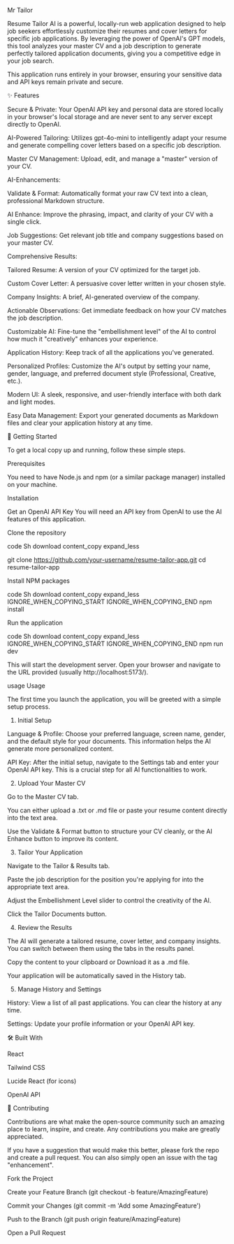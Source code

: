 Mr Tailor

Resume Tailor AI is a powerful, locally-run web application designed to help job seekers effortlessly customize their resumes and cover letters for specific job applications. By leveraging the power of OpenAI's GPT models, this tool analyzes your master CV and a job description to generate perfectly tailored application documents, giving you a competitive edge in your job search.

This application runs entirely in your browser, ensuring your sensitive data and API keys remain private and secure.

✨ Features

Secure & Private: Your OpenAI API key and personal data are stored locally in your browser's local storage and are never sent to any server except directly to OpenAI.

AI-Powered Tailoring: Utilizes gpt-4o-mini to intelligently adapt your resume and generate compelling cover letters based on a specific job description.

Master CV Management: Upload, edit, and manage a "master" version of your CV.

AI-Enhancements:

Validate & Format: Automatically format your raw CV text into a clean, professional Markdown structure.

AI Enhance: Improve the phrasing, impact, and clarity of your CV with a single click.

Job Suggestions: Get relevant job title and company suggestions based on your master CV.

Comprehensive Results:

Tailored Resume: A version of your CV optimized for the target job.

Custom Cover Letter: A persuasive cover letter written in your chosen style.

Company Insights: A brief, AI-generated overview of the company.

Actionable Observations: Get immediate feedback on how your CV matches the job description.

Customizable AI: Fine-tune the "embellishment level" of the AI to control how much it "creatively" enhances your experience.

Application History: Keep track of all the applications you've generated.

Personalized Profiles: Customize the AI's output by setting your name, gender, language, and preferred document style (Professional, Creative, etc.).

Modern UI: A sleek, responsive, and user-friendly interface with both dark and light modes.

Easy Data Management: Export your generated documents as Markdown files and clear your application history at any time.

🚀 Getting Started

To get a local copy up and running, follow these simple steps.

Prerequisites

You need to have Node.js and npm (or a similar package manager) installed on your machine.

Installation

Get an OpenAI API Key
You will need an API key from OpenAI to use the AI features of this application.

Clone the repository

code
Sh
download
content_copy
expand_less

git clone https://github.com/your-username/resume-tailor-app.git
cd resume-tailor-app

Install NPM packages

code
Sh
download
content_copy
expand_less
IGNORE_WHEN_COPYING_START
IGNORE_WHEN_COPYING_END
npm install

Run the application

code
Sh
download
content_copy
expand_less
IGNORE_WHEN_COPYING_START
IGNORE_WHEN_COPYING_END
npm run dev

This will start the development server. Open your browser and navigate to the URL provided (usually http://localhost:5173/).

usage Usage

The first time you launch the application, you will be greeted with a simple setup process.

1. Initial Setup

Language & Profile: Choose your preferred language, screen name, gender, and the default style for your documents. This information helps the AI generate more personalized content.

API Key: After the initial setup, navigate to the Settings tab and enter your OpenAI API key. This is a crucial step for all AI functionalities to work.

2. Upload Your Master CV

Go to the Master CV tab.

You can either upload a .txt or .md file or paste your resume content directly into the text area.

Use the Validate & Format button to structure your CV cleanly, or the AI Enhance button to improve its content.

3. Tailor Your Application

Navigate to the Tailor & Results tab.

Paste the job description for the position you're applying for into the appropriate text area.

Adjust the Embellishment Level slider to control the creativity of the AI.

Click the Tailor Documents button.

4. Review the Results

The AI will generate a tailored resume, cover letter, and company insights. You can switch between them using the tabs in the results panel.

Copy the content to your clipboard or Download it as a .md file.

Your application will be automatically saved in the History tab.

5. Manage History and Settings

History: View a list of all past applications. You can clear the history at any time.

Settings: Update your profile information or your OpenAI API key.

🛠️ Built With

React

Tailwind CSS

Lucide React (for icons)

OpenAI API

🤝 Contributing

Contributions are what make the open-source community such an amazing place to learn, inspire, and create. Any contributions you make are greatly appreciated.

If you have a suggestion that would make this better, please fork the repo and create a pull request. You can also simply open an issue with the tag "enhancement".

Fork the Project

Create your Feature Branch (git checkout -b feature/AmazingFeature)

Commit your Changes (git commit -m 'Add some AmazingFeature')

Push to the Branch (git push origin feature/AmazingFeature)

Open a Pull Request

